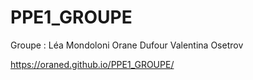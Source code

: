 # PPE1_GROUPE
Groupe :
Léa Mondoloni
Orane Dufour
Valentina Osetrov

https://oraned.github.io/PPE1_GROUPE/
